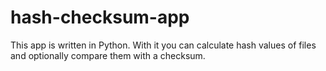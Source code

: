 # hash-checksum-app
This app is written in Python. With it you can calculate hash values of files and optionally compare them with a checksum.
